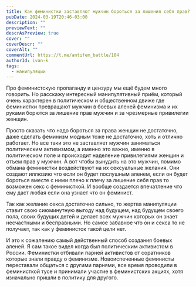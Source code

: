 ```yaml
---
title: Как феминистки заставляют мужчин бороться за лишения себя прав?
pubDate: 2024-03-19T20:46-03:00
description: ""
previewText: ""
descrAsPreview: true
cover: ""
coverDescr: ""
coverAlt: ""
commentUrl: https://t.me/antifem_battle/104
authorId: ivan-k
tags:
  - манипуляции
---
```

Про феминистскую пропаганду и цензуру мы ещё будем много говорить. Но расскажу интересный манипулятивный приём, который очень характерен в политическом и общественном движе где феминистки превращают мужчин в боевых аленей феминизма и их руками борются за лишение прав мужчин и за чрезмерные привилегии женщин.

Просто сказать что надо бороться за права женщин не достаточно, даже сделать феминизм модным тоже не достаточно, хоть и отлично работает. Но все таки это не заставляет мужчин заниматься политическим активизмом, а именно это важно, именно в политическом поле и происходит наделение привилегиями женщин и отъем прав у мужчин. А вот чтобы вынудить на это мужчин, помимо обмана феминистки воздействуют на их сексуальные желания. Они создают иллюзию что если он будет послушным аленем, если он будет бороться вместе с ними плечо к плечу за лишение себя прав то возможен секс с феминисткой. И вообще создается впечатление что ему даст любая если она узнает что он феминист. 

Так как желание секса достаточно сильно, то жертва манипуляции ставит свою сиюминутную выгоду над будущем, над будущем своего пола, своих будущих детей и делает всех мужчин которых он знает несчастными и бесправными. Но самое забавное что он и секса то не получает, так как у феминисток такой цели нет.

И это к сожалению самый действенный способ создания боевых аленей. Я сам такое видел когда был политическим активистом в России. Феминистки отбивали парней активистов от соратников которые знали правду о феминизме. Новоиспеченные феминисты переставали общаться с другими парнями, все время проводили в феминисткой тусе и принимали участие в феминистских акциях, хотя изначально пришли в политику для другого.
